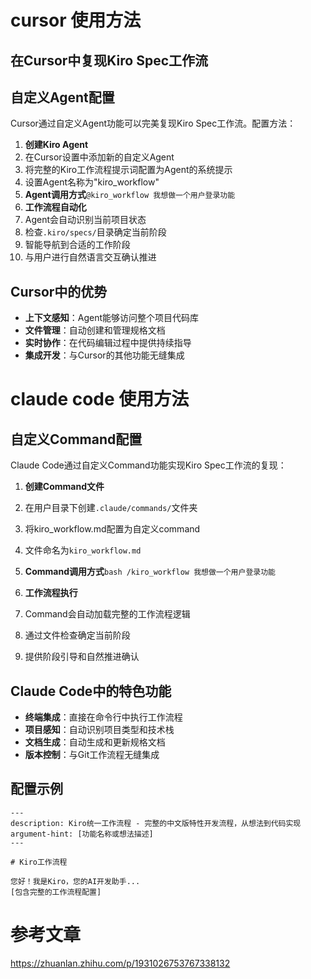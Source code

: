 # cursor 使用方法


## 在Cursor中复现Kiro Spec工作流

## 自定义Agent配置

Cursor通过自定义Agent功能可以完美复现Kiro Spec工作流。配置方法：
1. **创建Kiro Agent**
2. 在Cursor设置中添加新的自定义Agent
3. 将完整的Kiro工作流程提示词配置为Agent的系统提示
4. 设置Agent名称为"kiro_workflow"      
5. **Agent调用方式**`@kiro_workflow 我想做一个用户登录功能`      
6. **工作流程自动化**      
7. Agent会自动识别当前项目状态
8. 检查`.kiro/specs/`目录确定当前阶段
9. 智能导航到合适的工作阶段
10. 与用户进行自然语言交互确认推进

## Cursor中的优势

- **上下文感知**：Agent能够访问整个项目代码库
- **文件管理**：自动创建和管理规格文档
- **实时协作**：在代码编辑过程中提供持续指导
- **集成开发**：与Cursor的其他功能无缝集成


# claude code 使用方法

## 自定义Command配置

Claude Code通过自定义Command功能实现Kiro Spec工作流的复现：

1. **创建Command文件**
2. 在用户目录下创建`.claude/commands/`文件夹
3. 将kiro_workflow.md配置为自定义command
4. 文件命名为`kiro_workflow.md`  
    
5. **Command调用方式**`bash /kiro_workflow 我想做一个用户登录功能`  
    
6. **工作流程执行**  
    
7. Command会自动加载完整的工作流程逻辑
8. 通过文件检查确定当前阶段
9. 提供阶段引导和自然推进确认

## Claude Code中的特色功能

- **终端集成**：直接在命令行中执行工作流程
- **项目感知**：自动识别项目类型和技术栈
- **文档生成**：自动生成和更新规格文档
- **版本控制**：与Git工作流程无缝集成

## 配置示例

```text
---
description: Kiro统一工作流程 - 完整的中文版特性开发流程，从想法到代码实现
argument-hint: [功能名称或想法描述]
---

# Kiro工作流程

您好！我是Kiro，您的AI开发助手...
[包含完整的工作流程配置]
```


# 参考文章

https://zhuanlan.zhihu.com/p/1931026753767338132